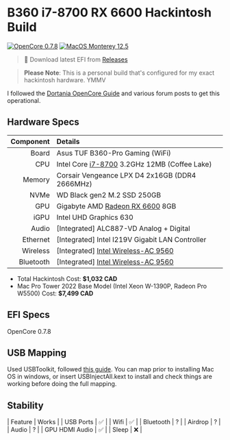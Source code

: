# B360 i7-8700 RX 6600 Hackintosh Build

[![OpenCore 0.7.8](https://img.shields.io/badge/OpenCore-0.7.8-green)](https://github.com/acidanthera/OpenCorePkg/releases/tag/0.7.8)
[![MacOS Monterey 12.5](https://img.shields.io/badge/macOS-12.5-9cf)](https://www.apple.com/macos/monterey/)

> :file_folder: Download latest EFI from [Releases](https://github.com/gburlet/hackintosh/releases)

> **Please Note**: This is a personal build that's configured for my exact hackintosh hardware. YMMV

I followed the [Dortania OpenCore Guide](https://dortania.github.io/getting-started/) and various forum posts to get this operational.

## Hardware Specs

|         Component | Details                                            |
| ------------: | :------------------------------------------------- |
|         Board | Asus TUF B360-Pro Gaming (WiFi)                                 |
|           CPU | Intel Core [i7-8700](https://ark.intel.com/content/www/us/en/ark/products/126686/intel-core-i78700-processor-12m-cache-up-to-4-60-ghz.html) 3.2GHz 12MB (Coffee Lake)  |
|        Memory | Corsair Vengeance LPX D4 2x16GB (DDR4 2666MHz)      |
|           NVMe | WD Black gen2 M.2 SSD 250GB                   |
|  GPU | Gigabyte AMD [Radeon RX 6600](https://www.amazon.ca/GIGABYTE-Graphics-WINDFORCE-Cooling-GV-R66EAGLE-8GD/dp/B09J2NCD2L) 8GB     |
|         iGPU  | Intel UHD Graphics 630                              |
| Audio | [Integrated] ALC887-VD Analog + Digital |
| Ethernet | [Integrated] Intel I219V Gigabit LAN Controller |
| Wireless | [Integrated] [Intel Wireless-AC 9560](https://www.intel.ca/content/www/ca/en/products/sku/99446/intel-wirelessac-9560/specifications.html)         |
| Bluetooth | [Integrated] [Intel Wireless-AC 9560](https://www.intel.ca/content/www/ca/en/products/sku/99446/intel-wirelessac-9560/specifications.html) |

- Total Hackintosh Cost: **$1,032 CAD**
- Mac Pro Tower 2022 Base Model (Intel Xeon W-1390P, Radeon Pro W5500) Cost: **$7,499 CAD**

## EFI Specs

OpenCore 0.7.8

## USB Mapping

Used USBToolkit, followed [this guide](https://chriswayg.gitbook.io/opencore-visual-beginners-guide/alternatives/usb-mapping-on-windows). You can map prior to installing Mac OS in windows, or insert USBInjectAll.kext to install and check things are working before doing the full mapping.

## Stability

| Feature | Works |
| USB Ports | :white_check_mark: |
| Wifi | :white_check_mark: |
| Bluetooth | ? |
| Airdrop | ? |
| Audio | ? |
| GPU HDMI Audio | :white_check_mark: |
| Sleep | :x: |
